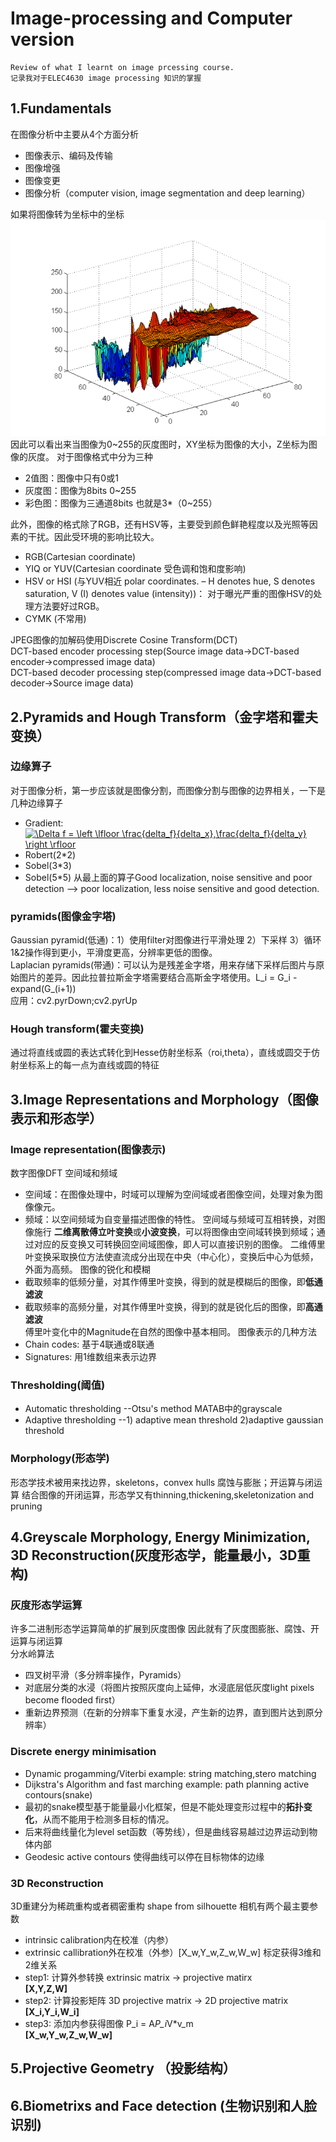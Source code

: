 # Image-processing and Computer version
	Review of what I learnt on image prcessing course.
	记录我对于ELEC4630 image processing 知识的掌握
## 1.Fundamentals
在图像分析中主要从4个方面分析
* 图像表示、编码及传输
* 图像增强
* 图像变更
* 图像分析（computer vision, image segmentation and deep learning）

如果将图像转为坐标中的坐标
![image](https://github.com/liuyu111/readme_add_pic/blob/master/directory/W1(1).PNG)
因此可以看出来当图像为0~255的灰度图时，XY坐标为图像的大小，Z坐标为图像的灰度。
对于图像格式中分为三种
* 2值图：图像中只有0或1
* 灰度图：图像为8bits 0~255
* 彩色图：图像为三通道8bits 也就是3*（0~255）

此外，图像的格式除了RGB，还有HSV等，主要受到颜色鲜艳程度以及光照等因素的干扰。因此受环境的影响比较大。
* RGB(Cartesian coordinate)
* YIQ or YUV(Cartesian coordinate 受色调和饱和度影响)
* HSV or HSI (与YUV相近 polar coordinates. – H denotes hue, S denotes saturation, V (I) denotes value (intensity))： 对于曝光严重的图像HSV的处理方法要好过RGB。
* CYMK (不常用)  

JPEG图像的加解码使用Discrete Cosine Transform(DCT)  
DCT-based encoder processing step(Source image data->DCT-based encoder->compressed image data)  
DCT-based decoder processing step(compressed image data->DCT-based decoder->Source image data)

## 2.Pyramids and Hough Transform（金字塔和霍夫变换）
### 边缘算子
对于图像分析，第一步应该就是图像分割，而图像分割与图像的边界相关，一下是几种边缘算子  
* Gradient: <a href="https://www.codecogs.com/eqnedit.php?latex=\Delta&space;f&space;=&space;\left&space;\lfloor&space;\frac{delta_f}{delta_x},\frac{delta_f}{delta_y}&space;\right&space;\rfloor" target="_blank"><img src="https://latex.codecogs.com/gif.latex?\Delta&space;f&space;=&space;\left&space;\lfloor&space;\frac{delta_f}{delta_x},\frac{delta_f}{delta_y}&space;\right&space;\rfloor" title="\Delta f = \left \lfloor \frac{delta_f}{delta_x},\frac{delta_f}{delta_y} \right \rfloor" /></a>
* Robert(2*2)
* Sobel(3*3)
* Sobel(5*5)
从最上面的算子Good localization, noise sensitive and poor detection --> poor localization, less noise sensitive and good detection. 

### pyramids(图像金字塔)
Gaussian pyramid(低通)：1）使用filter对图像进行平滑处理 2）下采样 3）循环1&2操作得到更小，平滑度更高，分辨率更低的图像。  
Laplacian pyramids(带通)：可以认为是残差金字塔，用来存储下采样后图片与原始图片的差异。因此拉普拉斯金字塔需要结合高斯金字塔使用。L_i = G_i - expand(G_(i+1))  
应用：cv2.pyrDown;cv2.pyrUp  

### Hough transform(霍夫变换)
通过将直线或圆的表达式转化到Hesse仿射坐标系（roi,theta），直线或圆交于仿射坐标系上的每一点为直线或圆的特征

## 3.Image Representations and Morphology（图像表示和形态学）
### Image representation(图像表示)
数字图像DFT
空间域和频域
* 空间域：在图像处理中，时域可以理解为空间域或者图像空间，处理对象为图像像元。
* 频域：以空间频域为自变量描述图像的特性。
空间域与频域可互相转换，对图像施行 **二维离散傅立叶变换**或**小波变换**，可以将图像由空间域转换到频域；通过对应的反变换又可转换回空间域图像，即人可以直接识别的图像。 
二维傅里叶变换采取换位方法使直流成分出现在中央（中心化），变换后中心为低频，外面为高频。
图像的锐化和模糊
* 截取频率的低频分量，对其作傅里叶变换，得到的就是模糊后的图像，即**低通滤波**  
* 截取频率的高频分量，对其作傅里叶变换，得到的就是锐化后的图像，即**高通滤波**  
傅里叶变化中的Magnitude在自然的图像中基本相同。
图像表示的几种方法  
* Chain codes: 基于4联通或8联通
* Signatures: 用1维数组来表示边界
### Thresholding(阈值)
* Automatic thresholding --Otsu's method MATAB中的grayscale
* Adaptive thresholding --1) adaptive mean threshold 2)adaptive gaussian threshold
### Morphology(形态学)
形态学技术被用来找边界，skeletons，convex hulls
腐蚀与膨胀；开运算与闭运算
结合图像的开闭运算，形态学又有thinning,thickening,skeletonization and pruning

## 4.Greyscale Morphology, Energy Minimization, 3D Reconstruction(灰度形态学，能量最小，3D重构)
### 灰度形态学运算
许多二进制形态学运算简单的扩展到灰度图像
因此就有了灰度图膨胀、腐蚀、开运算与闭运算  
分水岭算法
* 四叉树平滑（多分辨率操作，Pyramids）
* 对底层分类的水浸（将图片按照灰度向上延伸，水浸底层低灰度light pixels become flooded first）
* 重新边界预测（在新的分辨率下重复水浸，产生新的边界，直到图片达到原分辨率）

### Discrete energy minimisation
* Dynamic progamming/Viterbi
example: string matching,stero matching
* Dijkstra's Algorithm and fast marching
example: path planning
active contours(snake)
* 最初的snake模型基于能量最小化框架，但是不能处理变形过程中的**拓扑变化**，从而不能用于检测多目标的情况。
* 后来将曲线量化为level set函数（等势线），但是曲线容易越过边界运动到物体内部
* Geodesic active contours 使得曲线可以停在目标物体的边缘

### 3D Reconstruction
3D重建分为稀疏重构或者稠密重构
shape from silhouette
相机有两个最主要参数
* intrinsic calibration内在校准（内参）
* extrinsic callibration外在校准（外参）[X_w,Y_w,Z_w,W_w]
标定获得3维和2维关系
* step1: 计算外参转换
extrinsic matrix -> projective matirx  
**[X,Y,Z,W]**
* step2: 计算投影矩阵
3D projective matrix -> 2D projective matrix  
**[X_i,Y_i,W_i]**
* step3: 添加内参获得图像
P_i = A*P_i*V*v_m  
**[X_w,Y_w,Z_w,W_w]**

## 5.Projective Geometry （投影结构）
## 6.Biometrixs and Face detection (生物识别和人脸识别)



